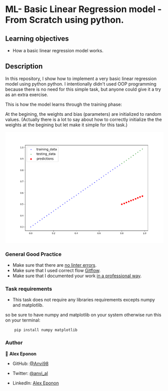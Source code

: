 # ML- Basic Linear Regression model - From Scratch using python.

## Learning objectives

- How a basic linear regression model works.


## Description

In this repository, I show how to implement a very basic linear regression model using python python. I intentionally didn't used OOP programming because there is no need for this simple task, but anyone could give it a try as an extra exercise.


This is how the model learns through the training phase:

At the begining, the weights and bias (parameters) are initialized to random values. (Actually there is a lot to say about how to correctly initialize the the weights at the begining but let make it simple for this task.)

![screen](regression_learning.gif)


### General Good Practice

- Make sure that there are [no linter errors](https://github.com/microverseinc/linters-config).
- Make sure that I used correct flow [Gitflow](https://github.com/microverseinc/curriculum-transversal-skills/blob/main/git-github/articles/github_flow.md).
- Make sure that I documented your work [in a professional way](https://github.com/microverseinc/curriculum-transversal-skills/blob/main/documentation/articles/professional_repo_rules.md).


### Task requirements

- This task does not require any libraries requirements excepts numpy and matplotlib.

so be sure to have numpy and matplotlib on your system otherwise run this on your terminal:

```
    pip install numpy matplotlib
```


### Author

👤 **Alex Eponon**
​
- GitHub: [@Anvi98](https://github.com/Anvi98)

- Twitter: [@anvi_al](https://twitter.com/anvi_al)

- LinkedIn: [Alex Eponon](https://www.linkedin.com/in/anvi-alex-eponon/)

